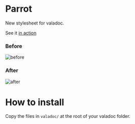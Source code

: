 # Parrot
New stylesheet for valadoc.

See it [in action](http://i-hate-farms.github.io/parrot/index.htm) 

### Before 
![before](./docs/before.png)

### After
![after](./docs/after.png)

# How to install

Copy the files in `valadoc/` at the root of your valadoc folder.

